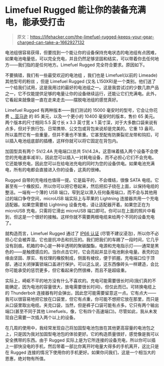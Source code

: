 # Limefuel Rugged 能让你的装备充满电，能承受打击

> 原文：<https://lifehacker.com/the-limefuel-rugged-keeps-your-gear-charged-can-take-a-1662927132>

电池组很容易获得，但要找到一个能让你的设备保持充电状态的电池组有点困难，如果电池电量低，可以完全充电，并且仍然足够坚固和结实，可以带着你去任何地方——我们指的是任何地方。Limefuel Rugged 完全符合要求。原因如下。



不要搞错，我们有一些最受欢迎的电池组 ，我们也是 Limefuel(以前的 Limeade)其他型号的粉丝 ，但是 Limefuel Rugged (又名 L150XR)是一个类别。他们送了一个给我们试用，这是我用过的最好的电池组之一。这是我尝试过的少数几款产品之一，它不仅能提供足够的电量让你的设备继续运行，还能让它们充满电。此外，它看起来就像是一直在走来走去——摆脱电池组的感觉真好。

Limefuel Rugged 有两种版本——我们测试的 15000 毫安时的型号，它会让你花费 [、亚马逊](http://www.amazon.com/Waterproof-Limefuel-L150XR-Thunderbolt-Incredible/dp/B00FW0YEXW?asc_campaign=InlineText&asc_refurl=https://lifehacker.com/the-limefuel-rugged-keeps-your-gear-charged-can-take-a-1662927132&asc_source=&tag=kinjalifehackerlink-20) 的 85 美元，以及一个更小的 10400 毫安时的版本，售价 65 美元。两个版本的尺寸相同:5.5 英寸长 x 3.3 英寸宽 x 1 英寸深，对于大多数口袋来说有点多，但对于旅行包、日常携带、公文包或背包来说却是完美的。它重 13 盎司，所以虽然它有一些重量，但并不重也不笨重。它甚至配有防撕裂尼龙带和钩扣，可以插入电池组底部的插槽，这样你就可以将它固定在背包内。

加固型具有两个 5V/2.4A 充电端口(总共 5V/4.2A，这意味着插入两个设备不会使您的充电速率减半)，因此您可以插入一对耗电设备，而不必担心它们不会充电。它还能够充电，因此您可以在给电池充电的同时为您的设备供电。如果电池充满电，所有的电都会直接进入你的设备，这真的很棒。

Rugged 自带的充电线也值得一提。它是扁平的，不会缠结，很像 SATA 电缆。它甚至有一个橡胶扣，所以你可以把它卷起来，然后把扣子绕在上面，以保持电缆的整洁。一端有一个薄的 USB 端口，窄到足以滑入任何备用端口，而不会与其他用过的端口争夺空间，microUSB 端实际上与苹果的 Lightning 连接器共用一个充电适配器。如果您需要给 Lightning 设备充电，请让适配器开着。如果您正在为 microUSB 充电，只需将它滑出 microUSB 端口即可。你可以在上面的照片中看到，但这是一个很好的接触。这样你就不需要两根电缆来给两个不同的设备充电了。

就构造而言，Limefuel Rugged 通过了 [IP66 认证](http://en.wikipedia.org/wiki/IP_Code#IPXX_Codings) (尽管不建议浸泡)，所以你不必担心它会被弄湿。它也是抗冲击和抗压的。我们把我们的车踢了一段时间，它几乎没有刮痕。机箱的中心是一种半透明的聚碳酸酯，电源和充电指示灯——通常是黑色的——是触摸感应的。当你点击它时，它会亮起并显示电池剩余电量。表壳的边缘由坚固、厚实、有纹理的橡胶制成，侧面有棱纹，便于抓握。充电端口位于顶部，通过关闭弹簧锁端口盖进行保护。可以这么说，这东西像砖头一样建造，会比你可能承受的惩罚更多，但它看起来仍然很棒，而且不是超级重。

实际上，崎岖不平的地方没有什么不喜欢的。充电可能需要很长时间(我们真的不能确定，因为电池的容量很大，放电需要很长时间)，但仅此而已。可转换电缆上的 Thunderbolt 连接器有时会弹出，因此您可能需要留意这一点。它有点大——我可以很容易地把它放在口袋里，但它有点重，你可能不想把它放在那里，而只是从口袋里取出电缆。夹克口袋，当然，但是裤子口袋可能有点多。它只有两个输出端口(甚至不同于其他 Limefuels，像，它有四个高速端口)。尽管如此，我从未发现自己需要一次插入两个以上的设备。

在几周的使用中，我经常发现自己将加固型电池包放在其他更高容量的电池包之上，只是因为我对加固型电池包的体验更好。它的构造质量很好，感觉像是我可以安全携带的东西。由于 Rugged 实际上是为它所连接的设备充电，所以你可以插上一部快没电的手机，然后带着一部比你离开时电量大得多的手机离开，这比只是在 Rugged 连接的情况下使用你的手机更好。如果你问我们，这是一个相当大的恩惠，绝对物有所值。
